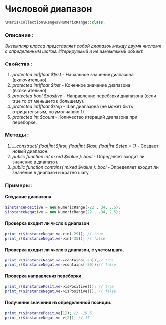 # Числовой диапазон

```php
\Maris\Collection\Ranges\NumericRange::class;
```

### Описание :
_Экземпляр класса представляет собой диапазон между двумя 
числами с определенным шагом. Итерируемый и не изменяемый объект._

### Свойства :

1. _protected int|float $first_ - Начальное значение диапазона (включительно).
2. _protected int|float $last_ - Конечное значение диапазона (включительно).
3. _protected bool $positive_ - Направление переборки диапазона (если true то от меньшего к большему).
4. _protected int|float $step_ - Шаг диапазона (не может быть отрицательным, по умолчанию 1)
5. _protected int $count_ - Количество итераций диапазона при переборке.


### Методы :

1. _\_\_construct( float|int $first, float|int $last, float|int $step = 1)_ - Создает новый диапазон.
2. _public function in( mixed $value ): bool_ - Определяет входит ли значение в диапазон.
3. _public function contains( mixed $value ): bool_ - Определяет входит ли значение в диапазон и кратно шагу. 

### Примеры :

#### Создание диапазона

```php
$instancePositive = new NumericRange(-22 , 34, 2.5);
$instanceNegative = new NumericRange(22 , -34, 2.5);
```

#### Проверка входит ли число в диапазон

```php
print_r($instanceNegative->in(-29)); // true
print_r($instanceNegative->in(-35)); // false
```

#### Проверка входит ли число в диапазон, c учетом шага.

```php
print_r($instanceNegative->contains(-28));// true
print_r($instanceNegative->contains(-30));// false
```

#### Проверка направления переборки.

```php
print_r($instancePositive->isPositive()); // true
print_r($instanceNegative->isPositive()); // false
```

#### Получение значения на определенной позиции.

```php
print_r($instancePositive[1]); // -19.5
print_r($instanceNegative->[2]); // 17
```